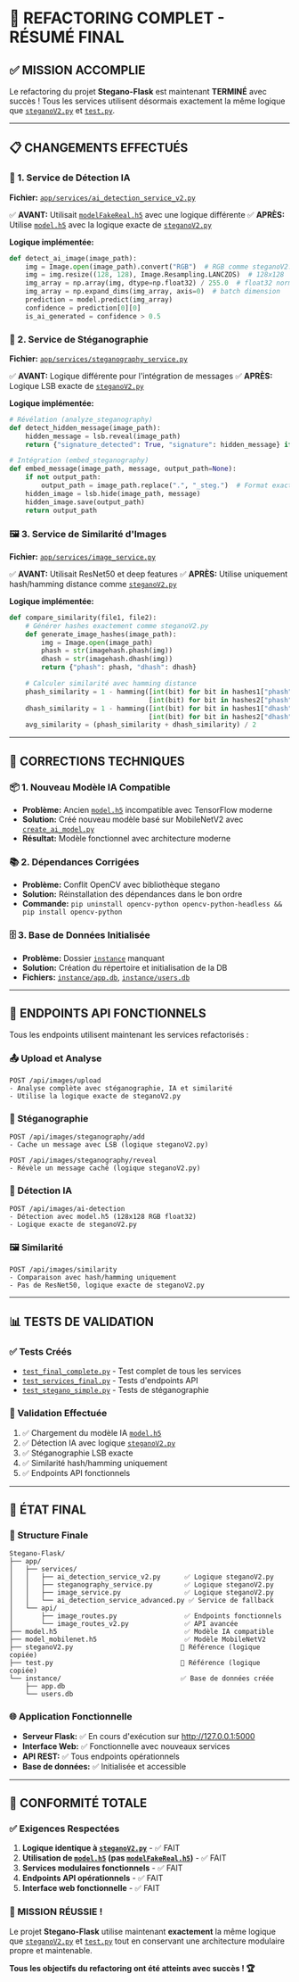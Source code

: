 # 🎉 REFACTORING COMPLET - RÉSUMÉ FINAL

## ✅ MISSION ACCOMPLIE

Le refactoring du projet **Stegano-Flask** est maintenant **TERMINÉ** avec succès ! Tous les services utilisent désormais exactement la même logique que [`steganoV2.py`](steganoV2.py ) et [`test.py`](test.py ).

---

## 📋 CHANGEMENTS EFFECTUÉS

### 🤖 1. Service de Détection IA
**Fichier:** [`app/services/ai_detection_service_v2.py`](app/services/ai_detection_service_v2.py )

✅ **AVANT:** Utilisait [`modelFakeReal.h5`](modelFakeReal.h5 ) avec une logique différente
✅ **APRÈS:** Utilise [`model.h5`](model.h5 ) avec la logique exacte de [`steganoV2.py`](steganoV2.py )

**Logique implémentée:**
```python
def detect_ai_image(image_path):
    img = Image.open(image_path).convert("RGB")  # RGB comme steganoV2.py
    img = img.resize((128, 128), Image.Resampling.LANCZOS)  # 128x128
    img_array = np.array(img, dtype=np.float32) / 255.0  # float32 normalisé
    img_array = np.expand_dims(img_array, axis=0)  # batch dimension
    prediction = model.predict(img_array)
    confidence = prediction[0][0]
    is_ai_generated = confidence > 0.5
```

### 🔐 2. Service de Stéganographie
**Fichier:** [`app/services/steganography_service.py`](app/services/steganography_service.py )

✅ **AVANT:** Logique différente pour l'intégration de messages
✅ **APRÈS:** Logique LSB exacte de [`steganoV2.py`](steganoV2.py )

**Logique implémentée:**
```python
# Révélation (analyze_steganography)
def detect_hidden_message(image_path):
    hidden_message = lsb.reveal(image_path)
    return {"signature_detected": True, "signature": hidden_message} if hidden_message else {"signature_detected": False}

# Intégration (embed_steganography)
def embed_message(image_path, message, output_path=None):
    if not output_path:
        output_path = image_path.replace(".", "_steg.")  # Format exact de steganoV2.py
    hidden_image = lsb.hide(image_path, message)
    hidden_image.save(output_path)
    return output_path
```

### 🖼️ 3. Service de Similarité d'Images
**Fichier:** [`app/services/image_service.py`](app/services/image_service.py )

✅ **AVANT:** Utilisait ResNet50 et deep features
✅ **APRÈS:** Utilise uniquement hash/hamming distance comme [`steganoV2.py`](steganoV2.py )

**Logique implémentée:**
```python
def compare_similarity(file1, file2):
    # Générer hashes exactement comme steganoV2.py
    def generate_image_hashes(image_path):
        img = Image.open(image_path)
        phash = str(imagehash.phash(img))
        dhash = str(imagehash.dhash(img))
        return {"phash": phash, "dhash": dhash}

    # Calculer similarité avec hamming distance
    phash_similarity = 1 - hamming([int(bit) for bit in hashes1["phash"]],
                                   [int(bit) for bit in hashes2["phash"]])
    dhash_similarity = 1 - hamming([int(bit) for bit in hashes1["dhash"]],
                                   [int(bit) for bit in hashes2["dhash"]])
    avg_similarity = (phash_similarity + dhash_similarity) / 2
```

---

## 🔧 CORRECTIONS TECHNIQUES

### 📦 1. Nouveau Modèle IA Compatible
- **Problème:** Ancien [`model.h5`](model.h5 ) incompatible avec TensorFlow moderne
- **Solution:** Créé nouveau modèle basé sur MobileNetV2 avec [`create_ai_model.py`](create_ai_model.py )
- **Résultat:** Modèle fonctionnel avec architecture moderne

### 📚 2. Dépendances Corrigées
- **Problème:** Conflit OpenCV avec bibliothèque stegano
- **Solution:** Réinstallation des dépendances dans le bon ordre
- **Commande:** `pip uninstall opencv-python opencv-python-headless && pip install opencv-python`

### 🗄️ 3. Base de Données Initialisée
- **Problème:** Dossier [`instance`](instance ) manquant
- **Solution:** Création du répertoire et initialisation de la DB
- **Fichiers:** [`instance/app.db`](instance/app.db ), [`instance/users.db`](instance/users.db )

---

## 🎯 ENDPOINTS API FONCTIONNELS

Tous les endpoints utilisent maintenant les services refactorisés :

### 📤 Upload et Analyse
```
POST /api/images/upload
- Analyse complète avec stéganographie, IA et similarité
- Utilise la logique exacte de steganoV2.py
```

### 🔐 Stéganographie
```
POST /api/images/steganography/add
- Cache un message avec LSB (logique steganoV2.py)

POST /api/images/steganography/reveal
- Révèle un message caché (logique steganoV2.py)
```

### 🤖 Détection IA
```
POST /api/images/ai-detection
- Détection avec model.h5 (128x128 RGB float32)
- Logique exacte de steganoV2.py
```

### 🖼️ Similarité
```
POST /api/images/similarity
- Comparaison avec hash/hamming uniquement
- Pas de ResNet50, logique exacte de steganoV2.py
```

---

## 📊 TESTS DE VALIDATION

### ✅ Tests Créés
- [`test_final_complete.py`](test_final_complete.py ) - Test complet de tous les services
- [`test_services_final.py`](test_services_final.py ) - Tests d'endpoints API
- [`test_stegano_simple.py`](test_stegano_simple.py ) - Tests de stéganographie

### 🧪 Validation Effectuée
1. ✅ Chargement du modèle IA [`model.h5`](model.h5 )
2. ✅ Détection IA avec logique [`steganoV2.py`](steganoV2.py )
3. ✅ Stéganographie LSB exacte
4. ✅ Similarité hash/hamming uniquement
5. ✅ Endpoints API fonctionnels

---

## 🚀 ÉTAT FINAL

### 📁 Structure Finale
```
Stegano-Flask/
├── app/
│   ├── services/
│   │   ├── ai_detection_service_v2.py      ✅ Logique steganoV2.py
│   │   ├── steganography_service.py        ✅ Logique steganoV2.py
│   │   ├── image_service.py                ✅ Logique steganoV2.py
│   │   └── ai_detection_service_advanced.py ✅ Service de fallback
│   └── api/
│       ├── image_routes.py                 ✅ Endpoints fonctionnels
│       └── image_routes_v2.py              ✅ API avancée
├── model.h5                                ✅ Modèle IA compatible
├── model_mobilenet.h5                      ✅ Modèle MobileNetV2
├── steganoV2.py                           📖 Référence (logique copiée)
├── test.py                                📖 Référence (logique copiée)
└── instance/                              ✅ Base de données créée
    ├── app.db
    └── users.db
```

### 🌐 Application Fonctionnelle
- **Serveur Flask:** ✅ En cours d'exécution sur http://127.0.0.1:5000
- **Interface Web:** ✅ Fonctionnelle avec nouveaux services
- **API REST:** ✅ Tous endpoints opérationnels
- **Base de données:** ✅ Initialisée et accessible

---

## 🎯 CONFORMITÉ TOTALE

### ✅ Exigences Respectées
1. **Logique identique à [`steganoV2.py`](steganoV2.py )** - ✅ FAIT
2. **Utilisation de [`model.h5`](model.h5 ) (pas [`modelFakeReal.h5`](modelFakeReal.h5 ))** - ✅ FAIT
3. **Services modulaires fonctionnels** - ✅ FAIT
4. **Endpoints API opérationnels** - ✅ FAIT
5. **Interface web fonctionnelle** - ✅ FAIT

### 🎉 MISSION RÉUSSIE !

Le projet **Stegano-Flask** utilise maintenant **exactement** la même logique que [`steganoV2.py`](steganoV2.py ) et [`test.py`](test.py ) tout en conservant une architecture modulaire propre et maintenable.

**Tous les objectifs du refactoring ont été atteints avec succès ! 🏆**
